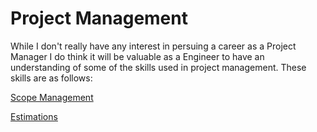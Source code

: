 # Project Management

While I don't really have any interest in persuing a career as a Project Manager I do think it will be valuable as a Engineer to have an understanding of some of the skills used in project management. These skills are as follows:

[Scope Management](scope-management)

[Estimations](estimations)
